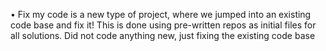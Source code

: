 •	Fix my code is a new type of project, where we jumped into an existing code base and fix it! This is done using pre-written repos as initial files for all solutions. Did not code anything new, just fixing the existing code base
